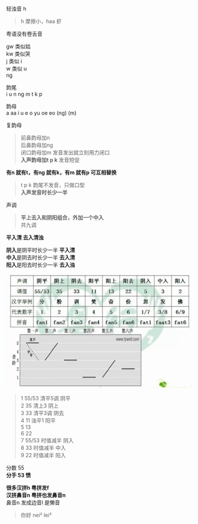 
轻浊音 h  
> h 摩擦小，haa 虾  

粤语没有卷舌音   

gw 类似姑  
kw 类似哭  
j   类似 i   
w  类似 u  
ng  

韵尾  
i  u  n  ng  m  t  k  p  

韵母  
a  aa  i  u  e  o  yu  oe  eo  (ng)  (m)  

复韵母  
> 前鼻韵母加n  
后鼻韵母加ng  
闭口韵母加m   发音发出就立刻用力闭口    
**入声韵母加t  p  k**  发音短促      

**有n 就有t，有ng 就有k，有m 就有p 可互相替换**   
> t p k 韵尾不发音，只做口型  
**入声发音时长少一半**    

声调  
> **平上去入和阴阳组合，外加一个中入**  
共九调  

**平入清 去入清浊**  

**阴入**是阴平时长少一半  **平入清**  
**中入**是阴去时长少一半  **去入清**  
**阳入**是阳去时长少一半  **去入浊**    


![粤语六声九调](./img/粤语六声九调.jpg)  

> 1  55/53  清平5调  阴平  
2  35   清上3  阴上  
3  33   清平3调  阴去  
4  11  浊平1  阳平  
5  13  
6  22  
7  55/53  时值减半  阴入  
8  33  时值减半  中入  
9  22  时值减半  阳入  

分数  55  
**分手  53  愤**  

**很多汉拼h 粤拼发f**    
**汉拼鼻音n 粤拼也发鼻音n**    
鼻音n 发成边音l 是懒音  
> 你好 nei² lei²  



